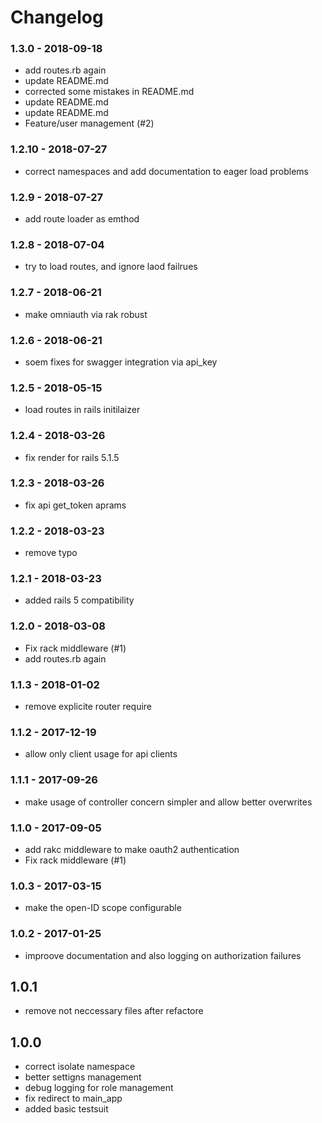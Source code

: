 # Changelog
### 1.3.0 -  2018-09-18
* add routes.rb again
* update README.md
* corrected some mistakes in README.md
* update README.md
* update README.md
* Feature/user management (#2)

### 1.2.10 -  2018-07-27
* correct namespaces and add documentation to eager load problems

### 1.2.9 -  2018-07-27
* add route loader as emthod

### 1.2.8 -  2018-07-04
* try to load routes, and ignore laod failrues

### 1.2.7 -  2018-06-21
* make omniauth via rak robust

### 1.2.6 -  2018-06-21
* soem fixes for swagger integration via api_key

### 1.2.5 -  2018-05-15
* load routes in rails initilaizer

### 1.2.4 -  2018-03-26
* fix render for rails 5.1.5

### 1.2.3 -  2018-03-26
* fix api get_token aprams

### 1.2.2 -  2018-03-23
* remove typo

### 1.2.1 -  2018-03-23
* added rails 5 compatibility

### 1.2.0 -  2018-03-08
* Fix rack middleware (#1)
* add routes.rb again

### 1.1.3 -  2018-01-02
* remove explicite router require

### 1.1.2 -  2017-12-19
* allow only client usage for api clients

### 1.1.1 -  2017-09-26
* make usage of controller concern simpler and allow better overwrites

### 1.1.0 -  2017-09-05
* add rakc middleware to make oauth2 authentication
* Fix rack middleware (#1)

### 1.0.3 -  2017-03-15
* make the open-ID scope configurable

### 1.0.2 -  2017-01-25
* improove documentation and also logging on authorization failures

## 1.0.1
* remove not neccessary files after refactore

## 1.0.0
* correct isolate namespace
* better settigns management
* debug logging for role management
* fix redirect to main_app
* added basic testsuit

